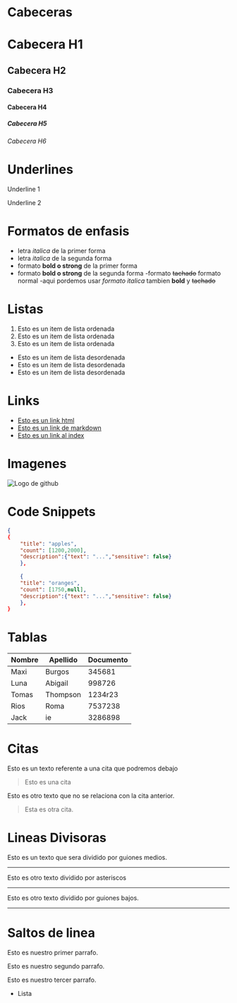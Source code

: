 # Cabeceras
# Cabecera H1
## Cabecera H2
### Cabecera H3
#### Cabecera H4
##### Cabecera H5
###### Cabecera H6

# Underlines
Underline 1 


Underline 2


# Formatos de enfasis
- letra *italica* de la primer forma
- letra _italica_ de la segunda forma
- formato **bold o strong** de la primer forma 
- formato __bold o strong__ de la segunda forma 
-formato ~~tachado~~ formato normal
-aqui pordemos usar *formato italica* tambien **bold** y ~~tachado~~


# Listas 
1. Esto es un item de lista ordenada
2. Esto es un item de lista ordenada
3. Esto es un item de lista ordenada

- Esto es un item de lista desordenada
- Esto es un item de lista desordenada
- Esto es un item de lista desordenada 

# Links
- <a href= "http://google.com"> Esto es un link html</a>
- [Esto es un link de markdown](http://google.com)
- [Esto es un link al index](index.html)

# Imagenes
![Logo de github](https://cdn-icons-png.flaticon.com/256/25/25231.png) 

# Code Snippets
```JSON
{
{
    "title": "apples",
    "count": [1200,2000], 
    "description":{"text": "...","sensitive": false}
    },
    
    {
    "title": "oranges",
    "count": [1750,null], 
    "description":{"text": "...","sensitive": false}
    }, 
}
``` 
# Tablas
| Nombre | Apellido | Documento | 
| ------  | -------| ------- | 
| Maxi | Burgos | 345681 
| Luna | Abigail | 998726 
| Tomas | Thompson | 1234r23 
| Rios | Roma | 7537238 
| Jack | ie | 3286898 

# Citas
Esto es un texto referente a una cita que podremos debajo 
> Esto es una cita

Esto es otro texto que no se relaciona con la cita anterior. 
> Esta es otra cita.

# Lineas Divisoras
Esto es un texto que sera dividido por guiones medios. 

---
Esto es otro texto dividido por asteriscos

***

Esto es otro texto dividido por guiones bajos.

___

# Saltos de linea 
Esto es nuestro primer parrafo.

Esto es nuestro segundo parrafo. 

Esto es nuestro tercer parrafo. 
- Lista
